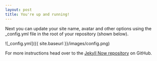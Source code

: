 ```yaml
---
layout: post
title: You're up and running!
---
```


Next you can update your site name, avatar and other options using the _config.yml file in the root of your repository (shown below).

![_config.yml]({{ site.baseurl }}/images/config.png)

For more instructions head over to the [Jekyll Now repository](https://github.com/barryclark/jekyll-now) on GitHub.
